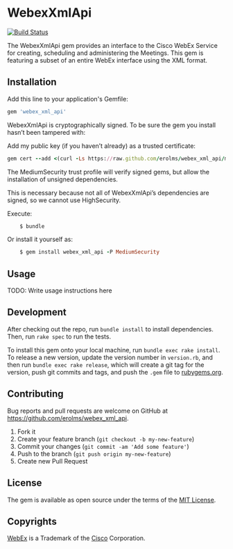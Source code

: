 # WebexXmlApi

[![Build Status](https://travis-ci.org/erolms/webex_xml_api.svg?branch=master)](https://travis-ci.org/erolms/webex_xml_api)

The WebexXmlApi gem provides an interface to the Cisco WebEx Service for creating, scheduling and administering the Meetings. This gem is featuring a subset of an entire WebEx interface using the XML format.

## Installation

Add this line to your application's Gemfile:

```ruby
gem 'webex_xml_api'
```

WebexXmlApi is cryptographically signed. To be sure the gem you install hasn’t been tampered with:

Add my public key (if you haven’t already) as a trusted certificate:

```ruby
gem cert --add <(curl -Ls https://raw.github.com/erolms/webex_xml_api/master/certs/erolms.pem)
```

The MediumSecurity trust profile will verify signed gems, but allow the installation of unsigned dependencies.

This is necessary because not all of WebexXmlApi’s dependencies are signed, so we cannot use HighSecurity.

Execute:

```ruby
    $ bundle
```

Or install it yourself as:

```ruby
    $ gem install webex_xml_api -P MediumSecurity
```

## Usage

TODO: Write usage instructions here

## Development

After checking out the repo, run `bundle install` to install dependencies. Then, run `rake spec` to run the tests.

To install this gem onto your local machine, run `bundle exec rake install`. To release a new version, update the version number in `version.rb`, and then run `bundle exec rake release`, which will create a git tag for the version, push git commits and tags, and push the `.gem` file to [rubygems.org](https://rubygems.org).

## Contributing

Bug reports and pull requests are welcome on GitHub at https://github.com/erolms/webex_xml_api.

1. Fork it
2. Create your feature branch (`git checkout -b my-new-feature`)
3. Commit your changes (`git commit -am 'Add some feature'`)
4. Push to the branch (`git push origin my-new-feature`)
5. Create new Pull Request

## License

The gem is available as open source under the terms of the [MIT License](http://opensource.org/licenses/MIT).

## Copyrights

[WebEx](https://www.webex.com/) is a Trademark of the [Cisco](https://www.cisco.com/) Corporation.

